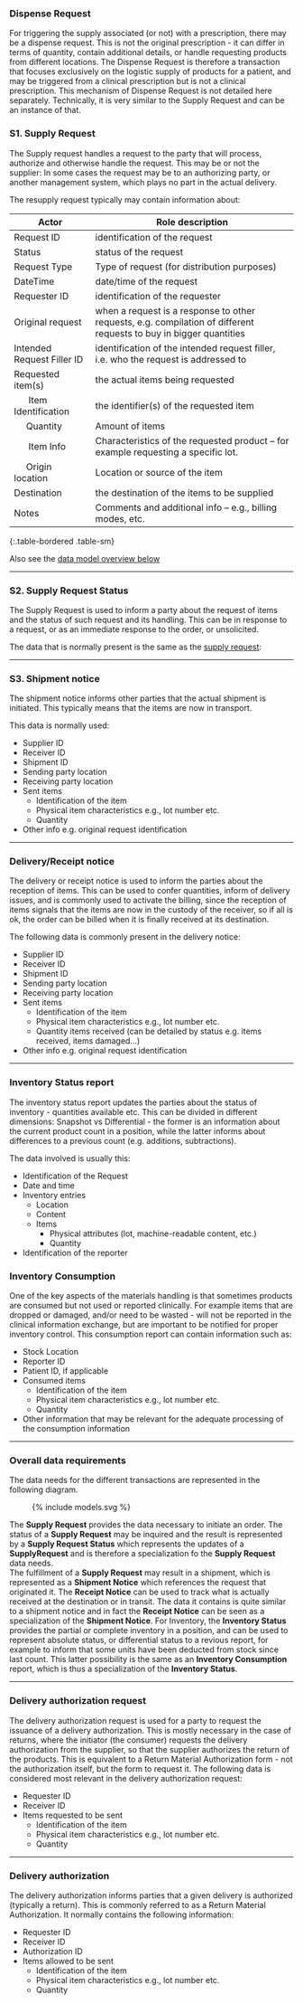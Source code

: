 

### Dispense Request
For triggering the supply associated (or not) with a prescription, there may be a dispense request. This is not the original prescription - it can differ in terms of quantity, contain additional details, or handle requesting products from different locations. The Dispense Request is therefore a transaction that focuses exclusively on the logistic supply of products for a patient, and may be triggered from a clinical prescription but is not a clinical prescription. 
This mechanism of Dispense Request is not detailed here separately. Technically, it is very similar to the Supply Request and can be an instance of that.

### S1. Supply Request

The Supply request handles a request to the party that will process, authorize and otherwise handle the request. This may be or not the supplier: In some cases the request may be to an authorizing party, or another management system, which plays no part in the actual delivery.

The resupply request typically may contain information about:

|Actor|Role description|
|----|----|
|Request ID| identification of the request| 
|Status | status of the request | 
|Request Type | Type of request (for distribution purposes) | 
|DateTime | date/time of the request | 
|Requester ID | identification of the requester | 
|Original request | when a request is a response to other requests, e.g. compilation of different requests to buy in bigger quantities| 
|Intended Request Filler ID| identification of the intended request filler, i.e. who the request is addressed to| 
|Requested item(s)|  the actual items being requested| 
|&nbsp;&nbsp;&nbsp;&nbsp;&nbsp; Item Identification| the identifier(s) of the requested item | 
|&nbsp;&nbsp;&nbsp;&nbsp;&nbsp;Quantity| Amount of items | 
|&nbsp;&nbsp;&nbsp;&nbsp;&nbsp; Item Info |Characteristics of the requested product – for example requesting a specific lot.| 
|&nbsp;&nbsp;&nbsp;&nbsp;&nbsp;Origin location | Location or source of the item|
|Destination | the destination of the items to be supplied | 
|Notes | Comments and additional info – e.g., billing modes, etc.|
{:.table-bordered .table-sm}


Also see the [data model overview below](#overall-data-requirements)

___


### S2. Supply Request Status

The Supply Request is used to inform a party about the request of items and the status of such request and its handling. This can be in response to a request, or as an immediate response to the order, or unsolicited.

The data that is normally present is the same as the [supply request](#supply-request):


___

### S3. Shipment notice
The shipment notice informs other parties that the actual shipment is initiated. This typically means that the items are now in transport. 


This data is normally used:

* Supplier ID
* Receiver ID
* Shipment ID
* Sending party location
* Receiving party location
* Sent items
  * Identification of the item
  * Physical item characteristics e.g., lot number etc.
  * Quantity
* Other info e.g. original request identification

___

### Delivery/Receipt notice
The delivery or receipt notice is used to inform the parties about the reception of items. This can be used to confer quantities, inform of delivery issues, and is commonly used to activate the billing, since the reception of items signals that the items are now in the custody of the receiver, so if all is ok, the order can be billed when it is finally received at its destination.

The following data is commonly present in the delivery notice:

* Supplier ID
* Receiver ID
* Shipment ID
* Sending party location
* Receiving party location
* Sent items
  * Identification of the item
  * Physical item characteristics e.g., lot number etc.
  * Quantity items received (can be detailed by status e.g. items received, items damaged...)
* Other info e.g. original request identification 


___

### Inventory Status report
The inventory status report updates the parties about the status of inventory - quantities available etc.
This can be divided in different dimensions: Snapshot vs Differential - the former is an information about the current product count in a position, while the latter informs about differences to a previous count (e.g. additions, subtractions). 

The data involved is usually this:

* Identification of the Request
* Date and time
* Inventory entries
  * Location
  * Content
  * Items
    * Physical attributes (lot, machine-readable content, etc.)
    * Quantity
* Identification of the reporter


### Inventory Consumption
One of the key aspects of the materials handling is that sometimes products are consumed but not used or reported clinically. For example items that are dropped or damaged, and/or need to be wasted - will not be reported in the clinical information exchange, but are important to be notified for proper inventory control. This consumption report can contain information such as:
* Stock Location
* Reporter ID
* Patient ID, if applicable
* Consumed items
  * Identification of the item
  * Physical item characteristics e.g., lot number etc.
  * Quantity
* Other information that may be relevant for the adequate processing of the consumption information

___

### Overall data requirements
The data needs for the different transactions are represented in the following diagram.
  <figure>
    {% include models.svg %}
  </figure>

The **Supply Request** provides the data necessary to initiate an order. The status of a **Supply Request** may be inquired and the result is represented by a **Supply Request Status** which represents the updates of a **SupplyRequest** and is therefore a specialization fo the **Supply Request** data needs.  
The fulfillment of a **Supply Request** may result in a shipment, which is represented as a **Shipment Notice** which references the request that originated it. The **Receipt Notice** can be used to track what is actually received at the destination or in transit. The data it contains is quite similar to a shipment notice and in fact the **Receipt Notice** can be seen as a specialization of the **Shipment Notice**.
For Inventory, the **Inventory Status** provides the partial or complete inventory in a position, and can be used to represent absolute status, or differential status to a revious report, for example to inform that some units have been deducted from stock since last count.
This latter possibility is the same as an **Inventory Consumption** report, which is thus a specialization of the **Inventory Status**.



___

### Delivery authorization request
The delivery authorization request is used for a party to request the issuance of a delivery authorization. This is mostly necessary in the case of returns, where the initiator (the consumer) requests the delivery authorization from the supplier, so that the supplier authorizes the return of the products. This is equivalent to a Return Material Authorization form - not the authorization itself, but the form to request it.
The following data is considered most relevant in the delivery authorization request:
* Requester ID
* Receiver ID
* Items requested to be sent
  * Identification of the item
  * Physical item characteristics e.g., lot number etc.
  * Quantity
  
___

### Delivery authorization
The delivery authorization informs parties that a given delivery is authorized (typically a return). This is commonly referred to as a Return Material Authorization. 
It normally contains the following information:

* Requester ID
* Receiver ID
* Authorization ID
* Items allowed to be sent
  * Identification of the item
  * Physical item characteristics e.g., lot number etc.
  * Quantity

